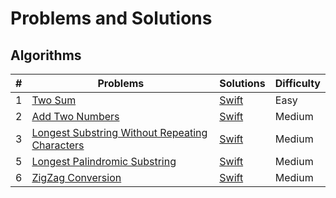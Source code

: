 # Problems and Solutions

## Algorithms

| **#** | **Problems**                             | **Solutions**                            | **Difficulty** |
| ----- | ---------------------------------------- | ---------------------------------------- | -------------- |
| 1     | [Two Sum](https://leetcode.com/problems/two-sum) | [Swift](https://github.com/marslin1220/LeetCode/tree/master/LeetCode.playground/Pages/1_TwoSum.xcplaygroundpage) | Easy           |
| 2     | [Add Two Numbers](https://leetcode.com/problems/add-two-numbers) | [Swift](https://github.com/marslin1220/LeetCode/tree/master/LeetCode.playground/Pages/2_AddTwoNumbers.xcplaygroundpage) | Medium         |
| 3     | [Longest Substring Without Repeating Characters](https://leetcode.com/problems/longest-substring-without-repeating-characters) | [Swift](https://github.com/marslin1220/LeetCode/tree/master/LeetCode.playground/Pages/3_LongestSubstringWithoutRepeatingCharacters.xcplaygroundpage)                                | Medium         |
| 5     | [Longest Palindromic Substring](https://leetcode.com/problems/longest-palindromic-substring/) | [Swift](https://github.com/marslin1220/LeetCode/tree/master/LeetCode.playground/Pages/5_LongestPalindromicSubstring.xcplaygroundpage)                                | Medium         |
| 6     | [ZigZag Conversion](https://leetcode.com/problems/zigzag-conversion/) | [Swift](https://github.com/marslin1220/LeetCode/tree/master/LeetCode.playground/Pages/6_ZigZagConversion.xcplaygroundpage)                                | Medium         |

